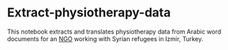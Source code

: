 # Extract-physiotherapy-data
This notebook extracts and translates physiotherapy data from Arabic word documents for an [NGO](https://tiafi.org/) working with Syrian refugees in Izmir, Turkey.
